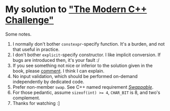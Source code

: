 # My solution to ["The Modern C++ Challenge"][1]

Some notes.
1. I normally don't bother `constexpr`-specify function. It's a burden, and not that useful in practice.
1. I don't bother `explicit`-specify constructor. I like implicit conversion. If bugs are introduced then, it's your fault :/
1. If you see something not nice or inferior to the solution given in the book, please [comment][2]. I think I can explain.
1. No input validation, which should be performed on-demand independently by dedicated code.
1. Prefer non-member `swap`. See C++ named requirement [*Swappable*][3].
1. For those pedantic, assume `sizeof(int) >= 4`, `CHAR_BIT` is 8, and two's complement.
1. Thanks for watching :]

[1]: http://scottmeyers.blogspot.com/2018/06/interesting-book-modern-c-challenge.html
[2]: https://github.com/Lingxi-Li/Modern_CPP_Challenge_Solution/issues/new
[3]: https://en.cppreference.com/w/cpp/named_req/Swappable
